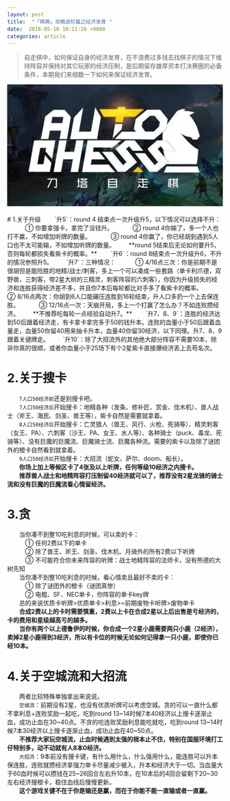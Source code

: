 ```yaml
---
layout: post
title:  "「棋典」攻略进阶篇之经济发育 "
date:  2018-05-10 10:11:26 +0800
categories: article
---
```

> 自走棋中，如何保证自身的经济发育，在不浪费过多钱去找棋子的情况下维持阵容并保持对其它玩家的经济压制，是后期留存雄厚资本打决赛圈的必备条件，本期我们来细数一下如何来保证经济发育。    

<center><img src="/images/2019-02-22-12-19-54.jpg"></center>  
<br/>
#  1.关于升级  
&emsp;&emsp;`升5`：round 4 结束点一次升级升5，以下情况可以选择不升：  
&emsp;&emsp;&emsp;① 你要拿强卡，拿完了没钱升。  
&emsp;&emsp;&emsp;② round 4你输了，多一个人也打不赢，不如增加听牌的数量。  
&emsp;&emsp;&emsp;③ round 4你赢了，你已经胡到遇到5人口也不太可能输，不如增加听牌的数量。  
&emsp;&emsp;**round 5结束后无论如何要升5，否则每轮都损失看紫卡的概率。**     
&emsp;&emsp;`升6`：round 8结束点一次升级升6，不升的情况参照升5。  
&emsp;&emsp;`升7`：三种情况：  
&emsp;&emsp;&emsp;① 4/16点三次：你是前期不是很胡但是能险胜的地精/战士/刺客，多上一个可以凑成一些套路（单卡利爪德，双野兽，三刺客，带2星大树的三精灵，刺客阵容的六刺客），你因为升级损失的经济和连胜获得经济差不多，并且你7本后每轮都比对手多了看紫卡的概率。  
&emsp;&emsp;&emsp;② 8/16点两次：你胡到6人口能碾压连胜到16轮结束，升人口多扔一个上去保连胜。  
&emsp;&emsp;&emsp;③ 12/16点一次：天崩开局，多上一个打赢了怎么办？不如连败攒经济。  
&emsp;&emsp;**不推荐吃每轮一点经验自动升7。**  
&emsp;&emsp;`升7、8、9`：连胜的经济达到50后跟着经济走，有卡拿卡拿完多于50的钱升本。连败的血量小于50后跟着血量走，血量50你留40用来抽卡升本，血量40你留30经济，以下同理。升7、8、9跟着关键牌走。  
&emsp;&emsp;`升10`：除了大招流外的其他绝大部分阵容不需要10本，除非你真的很顺，或者你血量小于25场下有个2星紫卡直接爆经济丢上去苟名次。  

#  2.关于搜卡  
&emsp;&emsp;`7人口50经济前`还是别搜卡吧。  
&emsp;&emsp;`7人口50经济后`开始搜卡：地精各种（发条、修补匠、赏金、伐木机）、兽人战士（斧王、海民、剑圣、兽王等），紫卡自然是需要就拿着。  
&emsp;&emsp;`8人口50经济后`开始搜卡：亡灵猎人（兽王、风行、火枪、死骑等）、精灵刺客（女王、PA）、六刺客（沙王、PA、女王、水人等）、各种骑士（puck、毒龙、死骑等）、没有巨魔的巨魔流、巨魔骑士流、巨魔各种流。需要的紫卡以及除了谜团外的橙卡自然看到就拿着。  
&emsp;&emsp;`9人口50经济后`开始搜卡：大招流（蛇女、萨尔、doom、船长）。  
&emsp;&emsp;**你场上加上等候区卡了4张及以上听牌，任何等级10经济之内搜卡。**  
&emsp;&emsp;**推荐兽人战士和地精阵容打压制留40经济就可以了，推荐没有2星龙骑的骑士流和没有巨魔的巨魔流看心情留经济。**  

#  3.贪  
&emsp;&emsp;当你凑不到整10吃利息的时候，可以卖的卡：  
&emsp;&emsp;&emsp;① 任何2费以下的单卡  
&emsp;&emsp;&emsp;② 除了兽王、斧王、剑圣、伐木机、月骑外的所有2费以下听牌  
&emsp;&emsp;&emsp;③ 不可能符合你未来阵容的听牌：战士地精阵容的法师卡，没有熊德的大树先知  
&emsp;&emsp;当你凑不到整10吃利息的时候，看心情卖且最好不卖的卡：  
&emsp;&emsp;&emsp;① 除了谜团外的橙卡（谜团真惨）  
&emsp;&emsp;&emsp;② 电棍、SF、NEC单卡，你阵容的单卡key牌  
&emsp;&emsp;总的来说优质卡听牌>优质单卡>利息>=前期废物卡听牌>废物单卡  
&emsp;&emsp;**合成2费以上的卡时需要慎重，2费以上卡在合成2星以上后出售是亏经济的，卡的费用和星级越高亏的越多。**  
&emsp;&emsp;**当你有两个以上德鲁伊的时候，你合成一个2星小鹿需要两只小鹿（2经济），卖掉2星小鹿得到3经济，所以有卡位的时候无论如何记得拿一只小鹿，即使你已经10本。**  

#  4.关于空城流和大招流  
&emsp;&emsp;两者比较特殊单独拿出来说说。  
&emsp;&emsp;`空城流`：前期没有2星，也没有优质听牌可以考虑空城。贪的可以一直什么都不拿利息+连败奖励一起吃，吃到round 13~14时候7本40经济以上搜卡逐渐止血，成功止血在30~40点。不贪的吃连败奖励利息能吃就吃，吃到round 13~14时候7本30经济以上搜卡逐渐止血，成功止血在40~50点。  
&emsp;&emsp;**不推荐大家玩空城流，止血时候遇到太强的根本止不住，特别在国服环境打工仔特别多，动不动就有人8本0经济。**  
&emsp;&emsp;`大招流`：9本前没有搜卡键，有什么用什么，什么强用什么，能连胜可以升本保连胜，连败就攒经济拿强力单卡尽量减少被入，升本和经济大于一切。当血量大于60血时候可以攒钱在25~26回合左右升10本，在10本后的4回合留剩下20~30左右经济搜橙卡，稳住血线后慢慢更新。  
&emsp;&emsp;**这个游戏关键不在于你是输还是赢，而在于你能不能一直输或者一直赢。**
